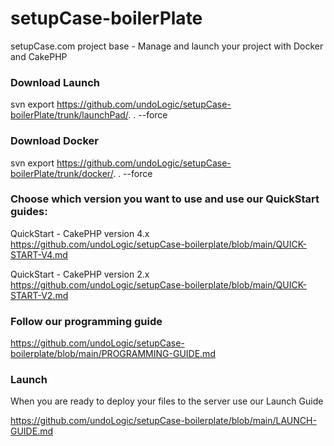 # setupCase-boilerPlate
setupCase.com project base - Manage and launch your project with Docker and CakePHP

### Download Launch
svn export https://github.com/undoLogic/setupCase-boilerPlate/trunk/launchPad/. . --force

### Download Docker
svn export https://github.com/undoLogic/setupCase-boilerPlate/trunk/docker/. . --force






### Choose which version you want to use and use our QuickStart guides:

QuickStart - CakePHP version 4.x
https://github.com/undoLogic/setupCase-boilerplate/blob/main/QUICK-START-V4.md

QuickStart - CakePHP version 2.x
https://github.com/undoLogic/setupCase-boilerplate/blob/main/QUICK-START-V2.md

### Follow our programming guide
https://github.com/undoLogic/setupCase-boilerplate/blob/main/PROGRAMMING-GUIDE.md

### Launch
When you are ready to deploy your files to the server use our Launch Guide

https://github.com/undoLogic/setupCase-boilerplate/blob/main/LAUNCH-GUIDE.md
